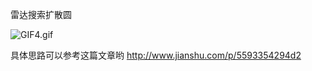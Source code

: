 雷达搜索扩散圆

![GIF4.gif](http://upload-images.jianshu.io/upload_images/1758858-2fb5c10e71b907f5.gif?imageMogr2/auto-orient/strip)

具体思路可以参考这篇文章哟
http://www.jianshu.com/p/5593354294d2
